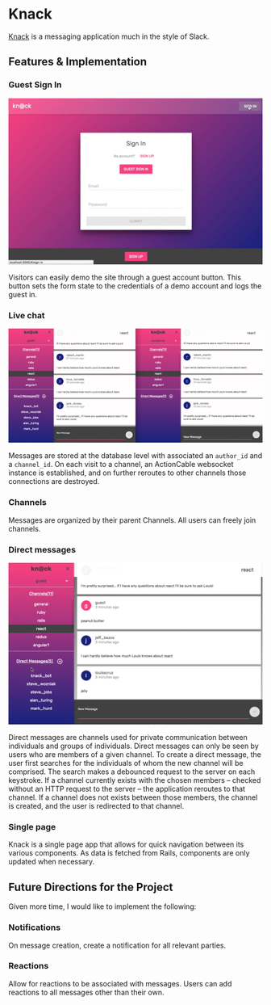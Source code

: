 # Knack

[Knack](http://knack.live) is a messaging application much in the style of Slack.

## Features & Implementation

### Guest Sign In

![Guest signin example](docs/gifs/guest_signin.gif)

Visitors can easily demo the site through a guest account button. This button sets the form state to the credentials of a demo account and logs the guest in.

### Live chat

![Live chat example](docs/gifs/live_chat.gif)

Messages are stored at the database level with associated an `author_id` and a `channel_id`. On each visit to a channel, an ActionCable websocket instance is established, and on further reroutes to other channels those connections are destroyed.

### Channels

Messages are organized by their parent Channels. All users can freely join channels.

### Direct messages

![Direct messages example](docs/gifs/direct_messages.gif)

Direct messages are channels used for private communication between individuals and groups of individuals. Direct messages can only be seen by users who are members of a given channel. To create a direct message, the user first searches for the individuals of whom the new channel will be comprised. The search makes a debounced request to the server on each keystroke. If a channel currently exists with the chosen members – checked without an HTTP request to the server – the application reroutes to that channel. If a channel does not exists between those members, the channel is created, and the user is redirected to that channel.

### Single page

Knack is a single page app that allows for quick navigation between its various components. As data is fetched from Rails, components are only updated when necessary.

## Future Directions for the Project

Given more time, I would like to implement the following:

### Notifications

On message creation, create a notification for all relevant parties.

### Reactions

Allow for reactions to be associated with messages. Users can add reactions to all messages other than their own.
